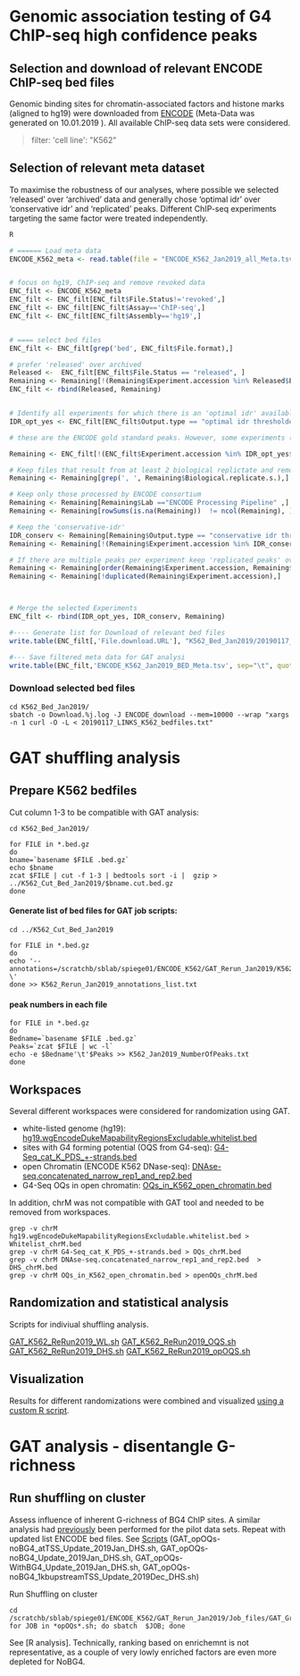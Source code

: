 # Genomic association testing of G4 ChIP-seq high confidence peaks
 
## Selection and download of relevant ENCODE ChIP-seq bed files
Genomic binding sites for chromatin-associated factors and histone marks (aligned to hg19) were downloaded from [ENCODE](https://www.encodeproject.org/) (Meta-Data was generated on 10.01.2019 ). All available ChIP-seq data sets were considered.
> filter: 'cell line': "K562"  


## Selection of relevant meta dataset
To maximise the robustness of our analyses, where possible we selected  ‘released’ over ‘archived’ data and generally chose ‘optimal idr’ over ‘conservative idr’ and ‘replicated’ peaks. Different ChIP-seq experiments targeting the same factor were treated independently. 

```R
R

# ====== Load meta data
ENCODE_K562_meta <- read.table(file = "ENCODE_K562_Jan2019_all_Meta.tsv", sep = '\t', header = TRUE, fill=T)


# focus on hg19, ChIP-seq and remove revoked data
ENC_filt <- ENCODE_K562_meta
ENC_filt <- ENC_filt[ENC_filt$File.Status!='revoked',]
ENC_filt <- ENC_filt[ENC_filt$Assay=='ChIP-seq',]
ENC_filt <- ENC_filt[ENC_filt$Assembly=='hg19',]


# ==== select bed files
ENC_filt <- ENC_filt[grep('bed', ENC_filt$File.format),]

# prefer 'released' over archived
Released <-  ENC_filt[ENC_filt$File.Status == "released", ] 
Remaining <- Remaining[!(Remaining$Experiment.accession %in% Released$Experiment.accession),] # keep unique experiments that only have an "archived" but not "released" dataset
ENC_filt <- rbind(Released, Remaining) 


# Identify all experiments for which there is an 'optimal idr' available  
IDR_opt_yes <- ENC_filt[ENC_filt$Output.type == "optimal idr thresholded peaks", ]

# these are the ENCODE gold standard peaks. However, some experiments (in particular, histone marks) do not provide these peaks 

Remaining <- ENC_filt[!(ENC_filt$Experiment.accession %in% IDR_opt_yes$Experiment.accession),] # Keep Experimental.acession that are not present in IDR_opt_yes

# Keep files that result from at least 2 biological replictate and remove experiments that contain only one sample:
Remaining <- Remaining[grep(', ', Remaining$Biological.replicate.s.),]

# Keep only those processed by ENCODE consortium
Remaining <- Remaining[Remaining$Lab =="ENCODE Processing Pipeline" ,]
Remaining <- Remaining[rowSums(is.na(Remaining))  != ncol(Remaining), ] # remove empty rows

# Keep the 'conservative-idr'
IDR_conserv <- Remaining[Remaining$Output.type == "conservative idr thresholded peaks", ] # extract conservative IDR
Remaining <- Remaining[!(Remaining$Experiment.accession %in% IDR_conserv$Experiment.accession),]   #keep remaining experiments

# If there are multiple peaks per experiment keep 'replicated peaks' over 'peaks'
Remaining <- Remaining[order(Remaining$Experiment.accession, Remaining$Output.type, decreasing = TRUE),  ] # order such that, files are grouped by Experiment.Accession number and 'replicated' are in the 1st position
Remaining <- Remaining[!duplicated(Remaining$Experiment.accession),]  



# Merge the selected Experiments
ENC_filt <- rbind(IDR_opt_yes, IDR_conserv, Remaining)

#---- Generate list for Download of relevant bed files
write.table(ENC_filt[,'File.download.URL'], "K562_Bed_Jan2019/20190117_LINKS_K562_bedfiles.txt", sep="\t", quote = FALSE, row.names = FALSE, col.names = FALSE)

#--- Save filtered meta data for GAT analysi 
write.table(ENC_filt,'ENCODE_K562_Jan2019_BED_Meta.tsv', sep="\t", quote = FALSE, row.names = FALSE, col.names = TRUE)

```


### Download  selected bed files

```
cd K562_Bed_Jan2019/
sbatch -o Download.%j.log -J ENCODE_download --mem=10000 --wrap "xargs -n 1 curl -O -L < 20190117_LINKS_K562_bedfiles.txt"
```

# GAT shuffling analysis

## Prepare K562 bedfiles

Cut column 1-3 to be compatible with GAT analysis:

```
cd K562_Bed_Jan2019/

for FILE in *.bed.gz
do
bname=`basename $FILE .bed.gz`
echo $bname
zcat $FILE | cut -f 1-3 | bedtools sort -i |  gzip > ../K562_Cut_Bed_Jan2019/$bname.cut.bed.gz
done

```

#### Generate list of bed files for GAT job scripts:
```
cd ../K562_Cut_Bed_Jan2019

for FILE in *.bed.gz
do
echo '--annotations=/scratchb/sblab/spiege01/ENCODE_K562/GAT_Rerun_Jan2019/K562_Cut_Bed_Jan2019/'"$FILE"' \'
done >> K562_Rerun_Jan2019_annotations_list.txt
```

#### peak numbers in each file

```
for FILE in *.bed.gz
do
Bedname=`basename $FILE .bed.gz`
Peaks=`zcat $FILE | wc -l`
echo -e $Bedname'\t'$Peaks >> K562_Jan2019_NumberOfPeaks.txt
done
```



## Workspaces
Several different workspaces were considered for randomization using GAT.
- white-listed genome (hg19): [hg19.wgEncodeDukeMapabilityRegionsExcludable.whitelist.bed](http://hgdownload.cse.ucsc.edu/goldenpath/hg19/encodeDCC/wgEncodeMapability/)
- sites with G4 forming potential (OQS from G4-seq): [G4-Seq_cat_K_PDS_+-strands.bed](/G4-ChIP-seq.md#stranded-oqs-map)
- open Chromatin (ENCODE K562 DNase-seq): [DNAse-seq.concatenated_narrow_rep1_and_rep2.bed](https://www.encodeproject.org/experiments/ENCSR000EPC/)
- G4-Seq OQs in open chromatin: [OQs_in_K562_open_chromatin.bed](/G4-ChIP-seq.md#stranded-oqs-map)

In addition, chrM was not compatible with GAT tool and needed to be removed from workspaces.
```
grep -v chrM hg19.wgEncodeDukeMapabilityRegionsExcludable.whitelist.bed > Whitelist_chrM.bed
grep -v chrM G4-Seq_cat_K_PDS_+-strands.bed > OQs_chrM.bed
grep -v chrM DNAse-seq.concatenated_narrow_rep1_and_rep2.bed  > DHS_chrM.bed
grep -v chrM OQs_in_K562_open_chromatin.bed > openOQs_chrM.bed

```



## Randomization and statistical analysis
Scripts for indiviual shuffling analysis.

[GAT_K562_ReRun2019_WL.sh](Scripts/GAT_K562_ReRun2019_WL.sh)
[GAT_K562_ReRun2019_OQS.sh](Scripts/GAT_K562_ReRun2019_OQS.sh)
[GAT_K562_ReRun2019_DHS.sh](Scripts/GAT_K562_ReRun2019_DHS.sh)
[GAT_K562_ReRun2019_opOQS.sh](Scripts/GAT_K562_ReRun2019_opOQS.sh)


## Visualization
Results for different randomizations were combined and visualized [using a custom R script](Scripts/GAT-analysis.R).






# GAT analysis - disentangle G-richness
## Run shuffling on cluster
Assess influence of inherent G-richness of BG4 ChIP sites. A similar analysis had [previously](https://github.com/sblab-bioinformatics/projects/blob/master/20171123_Jochen_ENCODE/Shuffling-Analysis/20180217_GAT_analysis_Disentangle_G-richness_in_BG4_regions.md) been performed for the pilot data sets.
Repeat with updated list ENCODE bed files. See [Scripts](Scripts/) (GAT_opOQs-noBG4_atTSS_Update_2019Jan_DHS.sh, GAT_opOQs-noBG4_Update_2019Jan_DHS.sh, GAT_opOQs-WithBG4_Update_2019Jan_DHS.sh, GAT_opOQs-noBG4_1kbupstreamTSS_Update_2019Dec_DHS.sh)

Run Shuffling on cluster
```
cd /scratchb/sblab/spiege01/ENCODE_K562/GAT_Rerun_Jan2019/Job_files/GAT_Grichness
for JOB in *opOQs*.sh; do sbatch  $JOB; done
```
See [R analysis]. Technically, ranking based on enrichemnt is not representative, as a couple of very lowly enriched factors are even more depleted for NoBG4.






